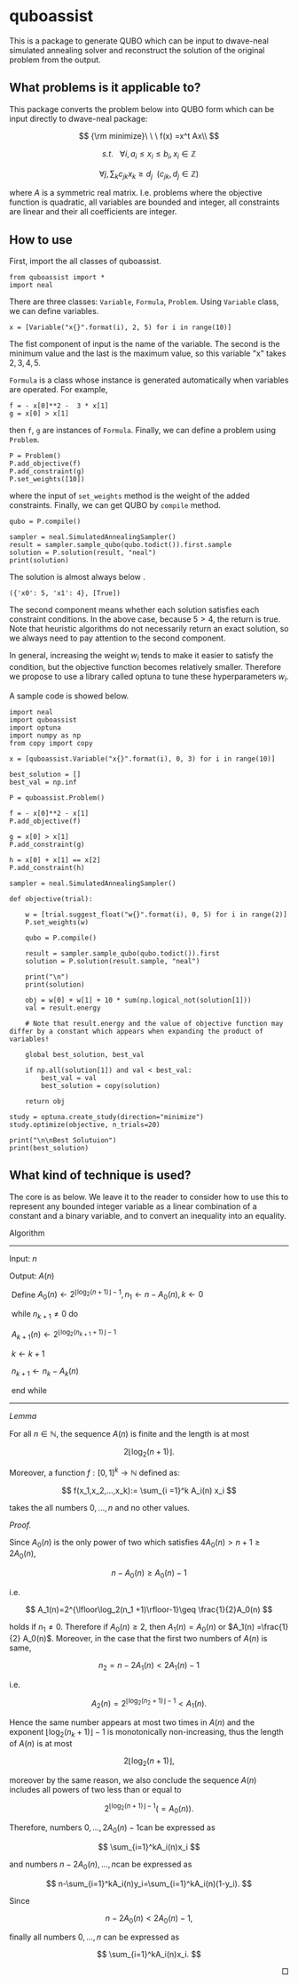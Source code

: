 ```

```

# quboassist

This is a package to generate QUBO which can be input to dwave-neal simulated annealing solver and reconstruct the solution of the original problem from the output.

## What problems is it applicable to?

This package converts the problem below into QUBO form which can be input directly to dwave-neal package:


$$
{\rm minimize}\ \ \ f(x) =x^t Ax\\
$$

$$
s.t. \ \ \ \forall i, a_i \leq x_i\leq b_i,x_i\in\mathbb Z
$$

$$
\forall j, \sum_ kc_{jk} x_k \geq d_j\ \ (c_{jk}, d_j \in \mathbb Z)
$$



where $A$ is a symmetric real matrix. I.e. problems where the objective function is quadratic, all variables are bounded and integer, all constraints are linear and their all coefficients are integer.

## How  to use

First, import the all classes of quboassist.

```
from quboassist import *
import neal
```

There are three classes: `Variable`, `Formula`, `Problem`. Using `Variable` class, we can define variables.

```
x = [Variable("x{}".format(i), 2, 5) for i in range(10)]
```

The fist component of input is the name of the variable. The second is the minimum value and the last is the maximum value, so this variable "x" takes $2,3,4,5$​​. 

 `Formula` is a class whose instance is generated automatically when variables are operated. For example, 

```
f = - x[0]**2 -  3 * x[1]
g = x[0] > x[1]
```

then `f`,  `g` are instances of `Formula`. Finally, we can define a problem using `Problem`.

```
P = Problem() 
P.add_objective(f)
P.add_constraint(g)
P.set_weights([10])
```

where the input of `set_weights` method is the weight of the added constraints. Finally, we can get QUBO by `compile` method.

```
qubo = P.compile()

sampler = neal.SimulatedAnnealingSampler()
result = sampler.sample_qubo(qubo.todict()).first.sample
solution = P.solution(result, "neal")
print(solution)
```

The solution is almost always below .

```
({'x0': 5, 'x1': 4}, [True])
```

The second component means whether each solution satisfies each constraint conditions. In the above case, because $5 > 4$, the return is true. Note that heuristic algorithms do not necessarily return an exact solution, so we always need to pay attention to the second component. 

In general, increasing the weight $w_i$ tends to make it easier to satisfy the condition, but the objective function becomes relatively smaller. Therefore we propose to use a library called optuna to tune these hyperparameters $w_i$.

A sample code is showed below.

```
import neal
import quboassist
import optuna
import numpy as np
from copy import copy

x = [quboassist.Variable("x{}".format(i), 0, 3) for i in range(10)]

best_solution = []
best_val = np.inf

P = quboassist.Problem()

f = - x[0]**2 - x[1]
P.add_objective(f)

g = x[0] > x[1]
P.add_constraint(g)

h = x[0] + x[1] == x[2]
P.add_constraint(h)

sampler = neal.SimulatedAnnealingSampler()

def objective(trial):
    
    w = [trial.suggest_float("w{}".format(i), 0, 5) for i in range(2)]
    P.set_weights(w)
  
    qubo = P.compile()

    result = sampler.sample_qubo(qubo.todict()).first
    solution = P.solution(result.sample, "neal")

    print("\n")
    print(solution)

    obj = w[0] + w[1] + 10 * sum(np.logical_not(solution[1]))
    val = result.energy
    
    # Note that result.energy and the value of objective function may differ by a constant which appears when expanding the product of variables!

    global best_solution, best_val
    
    if np.all(solution[1]) and val < best_val:
        best_val = val
        best_solution = copy(solution)
    
    return obj

study = optuna.create_study(direction="minimize")
study.optimize(objective, n_trials=20)

print("\n\nBest Solutuion")
print(best_solution)
```



## What kind of technique is used?



The core is as below. We leave it to the reader to consider how to use this to represent any bounded integer variable as a linear combination of a constant and a binary variable, and to convert an inequality into an equality.



Algorithm

------

Input: $n$

Output: $A(n)$

​        Define $A_0(n) \leftarrow 2^{\lfloor \log_2 (n + 1) \rfloor - 1}, n_1 \leftarrow n - A_0(n), k \leftarrow 0$

​        while $n_{k+1} \neq 0$ do

​                $A_{k + 1}(n) \leftarrow 2^{\lfloor \log_2 (n_{k + 1} + 1) \rfloor - 1}$	

​                $k \leftarrow k + 1$

​                $n_{k + 1}\leftarrow n_k - A_k(n)$

​        end while

------



*Lemma*

For all $n \in \mathbb N$, the sequence $A(n)$​ is finite and the length is at most


$$
2\lfloor\log_2(n +1)\rfloor.
$$


Moreover, a function $f: [0,1]^k \rightarrow \mathbb N$ defined as:


$$
f(x_1,x_2,...,x_k):= \sum_{i =1}^k A_i(n) x_i
$$


takes the all numbers $0,...,n$ and no other values.



*Proof.*

Since $A_0(n)$ is the only power of two which satisfies $4A_0(n)> n+1 \geq 2 A_0(n)$, 


$$
n - A_0(n) \geq A_0(n)-1
$$


i.e.


$$
A_1(n)=2^{\lfloor\log_2(n_1 +1)\rfloor-1}\geq \frac{1}{2}A_0(n)
$$


holds if $n_1 \neq 0$. Therefore if $A_0(n) \geq 2$, then $A_1(n) = A_0(n)$ or $A_1(n) =\frac{1}{2} A_0(n)$. Moreover, in the case that the first two numbers of $A(n)$​ is same, 


$$
n_2=n-2A_1(n)<2A_1(n)-1
$$


i.e.


$$
A_2(n)=2^{\lfloor\log_2(n_2 +1)\rfloor-1}<A_1(n).
$$


Hence the same number appears at most two times in $A(n)$ and the exponent $\lfloor\log_2(n_k +1)\rfloor-1$ is monotonically non-increasing, thus the length of $A(n)$ is at most


$$
2\lfloor\log_2(n +1)\rfloor,
$$


moreover by the same reason, we also conclude the sequence $A(n)$ includes all powers of two
less than or equal to


$$
2^{\lfloor\log_2(n +1)\rfloor-1}(= A_0(n)).
$$


Therefore, numbers $0,...,2A_0(n)-1$​ can be expressed as


$$
 \sum_{i=1}^kA_i(n)x_i
$$


and numbers $n-2A_0(n),...,n$​ can be expressed as


$$
n-\sum_{i=1}^kA_i(n)y_i=\sum_{i=1}^kA_i(n)(1-y_i).
$$


Since


$$
n-2A_0(n)< 2A_0(n) -1,
$$


finally all numbers $0,...,n$​​ can be expressed as


$$
\sum_{i=1}^kA_i(n)x_i.
$$

<div style="text-align: right;">
□
</div>
